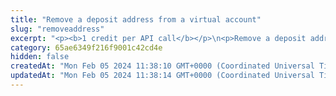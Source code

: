 ```yaml
---
title: "Remove a deposit address from a virtual account"
slug: "removeaddress"
excerpt: "<p><b>1 credit per API call</b></p>\n<p>Remove a deposit address from the virtual account.</p>\n<p>The deposit address will no longer be scanned for incoming deposits. You will no longer be able to generate this address again.</p>"
category: 65ae6349f216f9001c42cd4e
hidden: false
createdAt: "Mon Feb 05 2024 11:38:10 GMT+0000 (Coordinated Universal Time)"
updatedAt: "Mon Feb 05 2024 11:38:14 GMT+0000 (Coordinated Universal Time)"
---
```

